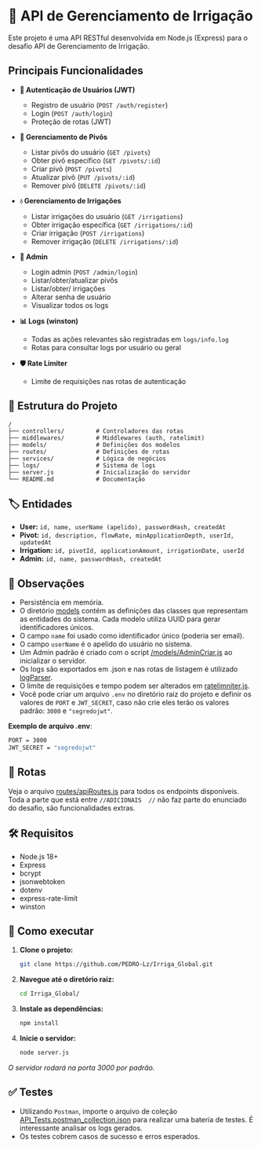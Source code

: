 # 🌱 API de Gerenciamento de Irrigação

Este projeto é uma API RESTful desenvolvida em Node.js (Express) para o desafio API de Gerenciamento de Irrigação.

## Principais Funcionalidades

- **🔑 Autenticação de Usuários (JWT)**
  - Registro de usuário (`POST /auth/register`)
  - Login (`POST /auth/login`)
  - Proteção de rotas (JWT)

- **🚿 Gerenciamento de Pivôs**
  - Listar pivôs do usuário (`GET /pivots`)
  - Obter pivô específico (`GET /pivots/:id`)
  - Criar pivô (`POST /pivots`)
  - Atualizar pivô (`PUT /pivots/:id`)
  - Remover pivô (`DELETE /pivots/:id`)

- **💧 Gerenciamento de Irrigações**
  - Listar irrigações do usuário (`GET /irrigations`)
  - Obter irrigação específica (`GET /irrigations/:id`)
  - Criar irrigação (`POST /irrigations`)
  - Remover irrigação (`DELETE /irrigations/:id`)

- **👑 Admin**
  - Login admin (`POST /admin/login`)
  - Listar/obter/atualizar pivôs
  - Listar/obter/ irrigações
  - Alterar senha de usuário
  - Visualizar todos os logs

- **📊 Logs (winston)**
  - Todas as ações relevantes são registradas em `logs/info.log`
  - Rotas para consultar logs por usuário ou geral

- **🛡️ Rate Limiter**
  - Limite de requisições nas rotas de autenticação

## 📁 Estrutura do Projeto
```
/
├── controllers/         # Controladores das rotas  
├── middlewares/         # Middlewares (auth, ratelimit)  
├── models/              # Definições dos modelos  
├── routes/              # Definições de rotas  
├── services/            # Lógica de negócios  
├── logs/                # Sistema de logs  
├── server.js            # Inicialização do servidor  
└── README.md            # Documentação  
```

## 🏷️ Entidades

- **User:** `id, name, userName (apelido), passwordHash, createdAt`
- **Pivot:** `id, description, flowRate, minApplicationDepth, userId, updatedAt`
- **Irrigation:** `id, pivotId, applicationAmount, irrigationDate, userId`
- **Admin:** `id, name, passwordHash, createdAt`


## 📌 Observações

- Persistência em memória.
- O diretório [models](/models) contém as definições das classes que representam as entidades do sistema. Cada modelo utiliza UUID para gerar identificadores únicos.
- O campo `name` foi usado como identificador único (poderia ser email).
- O campo `userName` é o apelido do usuário no sistema.
- Um Admin padrão é criado com o script [/models/AdminCriar.js](/models/AdminCriar.js) ao inicializar o servidor.
- Os logs são exportados em .json e nas rotas de listagem é utilizado [logParser](logParser).
- O limite de requisições e tempo podem ser alterados em [ratelimniter.js](ratelimniter.js).
- Você pode criar um arquivo `.env` no diretório raiz do projeto e definir os valores de `PORT` e `JWT_SECRET`, caso não crie eles terão os valores padrão: `3000` e `"segredojwt"`.

**Exemplo de arquivo .env**:
   ```bash
   PORT = 3000
   JWT_SECRET = "segredojwt"
   ```
  

## 🔗 Rotas

Veja o arquivo [routes/apiRoutes.js](routes/apiRoutes.js) para todos os endpoints disponíveis.  
Toda a parte que está entre `//ADICIONAIS  //` não faz parte do enunciado do desafio, são funcionalidades extras.

## 🛠️ Requisitos

- Node.js 18+
- Express
- bcrypt
- jsonwebtoken
- dotenv
- express-rate-limit
- winston

## 🚀 Como executar

1. **Clone o projeto:**
   ```bash
   git clone https://github.com/PEDRO-Lz/Irriga_Global.git
   ```
2. **Navegue até o diretório raiz:**
   ```bash
   cd Irriga_Global/
   ```
3. **Instale as dependências:**
   ```bash
   npm install
   ```
4. **Inicie o servidor:**
   ```bash
   node server.js
   ```  

*O servidor rodará na porta 3000 por padrão.*


 ## ✅ Testes
   - Utilizando `Postman`, importe o arquivo de coleção [API_Tests.postman_collection.json](API_Tests.postman_collection.json) para realizar uma bateria de testes. É interessante analisar os logs gerados.
   - Os testes cobrem casos de sucesso e erros esperados.
